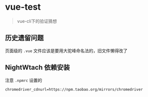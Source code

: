 # vue-test

> vue-cli下的验证猜想

## 历史遗留问题
页面级的 `.vue` 文件应该是要用大驼峰命名法的，旧文件懒得改了

## NightWtach 依赖安装
注意 `.npmrc` 设置的
```
chromedriver_cdnurl=https://npm.taobao.org/mirrors/chromedriver
```
